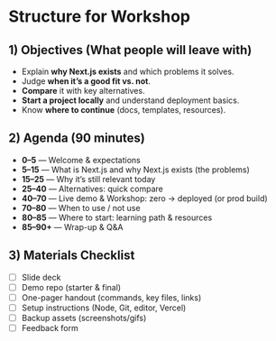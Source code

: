 # Structure for Workshop
## 1) Objectives (What people will leave with)
- Explain **why Next.js exists** and which problems it solves.
- Judge **when it’s a good fit vs. not**.
- **Compare** it with key alternatives.
- **Start a project locally** and understand deployment basics.
- Know **where to continue** (docs, templates, resources).

## 2) Agenda (90 minutes)
- **0–5** — Welcome & expectations
- **5–15** — What is Next.js and why Next.js exists (the problems)
- **15–25** — Why it’s still relevant today
- **25–40** — Alternatives: quick compare
- **40–70** — Live demo & Workshop: zero → deployed (or prod build)
- **70–80** — When to use / not use
- **80–85** — Where to start: learning path & resources
- **85–90+** — Wrap-up & Q&A

## 3) Materials Checklist
- [ ] Slide deck  
- [ ] Demo repo (starter & final)  
- [ ] One-pager handout (commands, key files, links)  
- [ ] Setup instructions (Node, Git, editor, Vercel)  
- [ ] Backup assets (screenshots/gifs)  
- [ ] Feedback form
